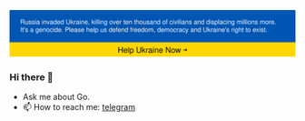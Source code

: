 [![Stand With Ukraine](https://raw.githubusercontent.com/vshymanskyy/StandWithUkraine/main/banner2-direct.svg)](https://vshymanskyy.github.io/StandWithUkraine)

### Hi there 👋
- Ask me about Go.  
- 📫 How to reach me: [telegram](https://t.me/mlvni)

